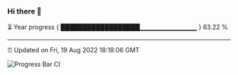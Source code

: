 ### Hi there 👋

⏳ Year progress { ██████████████████▁▁▁▁▁▁▁▁▁▁▁▁ } 63.22 %

---

⏰ Updated on Fri, 19 Aug 2022 18:18:06 GMT

![Progress Bar CI](https://github.com/liununu/liununu/workflows/Progress%20Bar%20CI/badge.svg)
